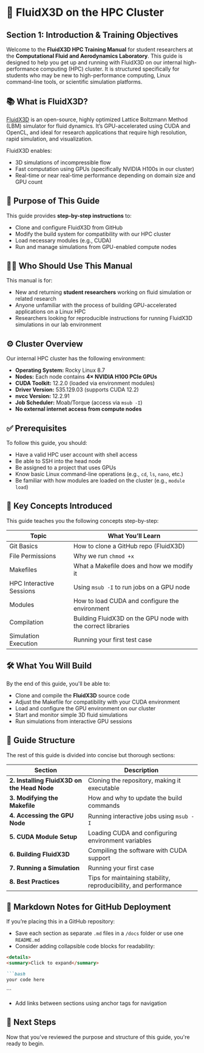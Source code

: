 
# 🚀 FluidX3D on the HPC Cluster  
## Section 1: Introduction & Training Objectives

Welcome to the **FluidX3D HPC Training Manual** for student researchers at the **Computational Fluid and Aerodynamics Laboratory**. This guide is designed to help you get up and running with FluidX3D on our internal high-performance computing (HPC) cluster. It is structured specifically for students who may be new to high-performance computing, Linux command-line tools, or scientific simulation platforms.

## 📚 What is FluidX3D?

[FluidX3D](https://github.com/ProjectPhysX/FluidX3D) is an open-source, highly optimized Lattice Boltzmann Method (LBM) simulator for fluid dynamics. It’s GPU-accelerated using CUDA and OpenCL, and ideal for research applications that require high resolution, rapid simulation, and visualization.

FluidX3D enables:

- 3D simulations of incompressible flow
- Fast computation using GPUs (specifically NVIDIA H100s in our cluster)
- Real-time or near real-time performance depending on domain size and GPU count

## 🎯 Purpose of This Guide

This guide provides **step-by-step instructions** to:

- Clone and configure FluidX3D from GitHub
- Modify the build system for compatibility with our HPC cluster
- Load necessary modules (e.g., CUDA)
- Run and manage simulations from GPU-enabled compute nodes

## 🧑‍🔬 Who Should Use This Manual

This manual is for:

- New and returning **student researchers** working on fluid simulation or related research
- Anyone unfamiliar with the process of building GPU-accelerated applications on a Linux HPC
- Researchers looking for reproducible instructions for running FluidX3D simulations in our lab environment

## ⚙️ Cluster Overview

Our internal HPC cluster has the following environment:

- **Operating System:** Rocky Linux 8.7  
- **Nodes:** Each node contains **4× NVIDIA H100 PCIe GPUs**  
- **CUDA Toolkit:** 12.2.0 (loaded via environment modules)  
- **Driver Version:** 535.129.03 (supports CUDA 12.2)  
- **nvcc Version:** 12.2.91  
- **Job Scheduler:** Moab/Torque (access via `msub -I`)  
- **No external internet access from compute nodes**  

## ✅ Prerequisites

To follow this guide, you should:

- Have a valid HPC user account with shell access
- Be able to SSH into the head node
- Be assigned to a project that uses GPUs
- Know basic Linux command-line operations (e.g., `cd`, `ls`, `nano`, etc.)
- Be familiar with how modules are loaded on the cluster (e.g., `module load`)

## 🧱 Key Concepts Introduced

This guide teaches you the following concepts step-by-step:

| Topic | What You’ll Learn |
|-------|--------------------|
| Git Basics | How to clone a GitHub repo (FluidX3D) |
| File Permissions | Why we run `chmod +x` |
| Makefiles | What a Makefile does and how we modify it |
| HPC Interactive Sessions | Using `msub -I` to run jobs on a GPU node |
| Modules | How to load CUDA and configure the environment |
| Compilation | Building FluidX3D on the GPU node with the correct libraries |
| Simulation Execution | Running your first test case |

## 🛠️ What You Will Build

By the end of this guide, you'll be able to:

- Clone and compile the **FluidX3D** source code
- Adjust the Makefile for compatibility with your CUDA environment
- Load and configure the GPU environment on our cluster
- Start and monitor simple 3D fluid simulations
- Run simulations from interactive GPU sessions

## 📝 Guide Structure

The rest of this guide is divided into concise but thorough sections:

| Section | Description |
|---------|-------------|
| **2. Installing FluidX3D on the Head Node** | Cloning the repository, making it executable |
| **3. Modifying the Makefile** | How and why to update the build commands |
| **4. Accessing the GPU Node** | Running interactive jobs using `msub -I` |
| **5. CUDA Module Setup** | Loading CUDA and configuring environment variables |
| **6. Building FluidX3D** | Compiling the software with CUDA support |
| **7. Running a Simulation** | Running your first case |
| **8. Best Practices** | Tips for maintaining stability, reproducibility, and performance |

## 📎 Markdown Notes for GitHub Deployment

If you’re placing this in a GitHub repository:

- Save each section as separate `.md` files in a `/docs` folder or use one `README.md`  
- Consider adding collapsible code blocks for readability:  

```md
<details>
<summary>Click to expand</summary>

```bash
your code here
```

</details>
```

- Add links between sections using anchor tags for navigation

## 📍 Next Steps

Now that you've reviewed the purpose and structure of this guide, you're ready to begin.
